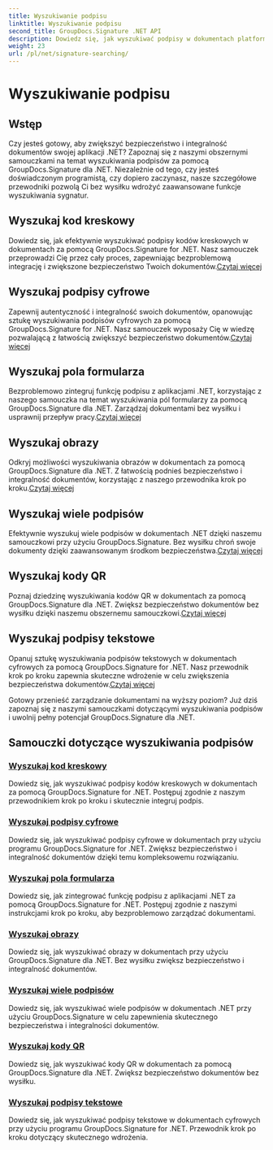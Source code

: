 ```yaml
---
title: Wyszukiwanie podpisu
linktitle: Wyszukiwanie podpisu
second_title: GroupDocs.Signature .NET API
description: Dowiedz się, jak wyszukiwać podpisy w dokumentach platformy .NET dzięki samouczkom GroupDocs.Signature for .NET. Zwiększ bezpieczeństwo dzięki wyszukiwaniu kodów kreskowych, cyfrowych, obrazów, tekstu i kodów QR.
weight: 23
url: /pl/net/signature-searching/
---
```


# Wyszukiwanie podpisu

## Wstęp

Czy jesteś gotowy, aby zwiększyć bezpieczeństwo i integralność dokumentów swojej aplikacji .NET? Zapoznaj się z naszymi obszernymi samouczkami na temat wyszukiwania podpisów za pomocą GroupDocs.Signature dla .NET. Niezależnie od tego, czy jesteś doświadczonym programistą, czy dopiero zaczynasz, nasze szczegółowe przewodniki pozwolą Ci bez wysiłku wdrożyć zaawansowane funkcje wyszukiwania sygnatur.

## Wyszukaj kod kreskowy
 Dowiedz się, jak efektywnie wyszukiwać podpisy kodów kreskowych w dokumentach za pomocą GroupDocs.Signature for .NET. Nasz samouczek przeprowadzi Cię przez cały proces, zapewniając bezproblemową integrację i zwiększone bezpieczeństwo Twoich dokumentów.[Czytaj więcej](./search-for-barcode/)

## Wyszukaj podpisy cyfrowe
 Zapewnij autentyczność i integralność swoich dokumentów, opanowując sztukę wyszukiwania podpisów cyfrowych za pomocą GroupDocs.Signature for .NET. Nasz samouczek wyposaży Cię w wiedzę pozwalającą z łatwością zwiększyć bezpieczeństwo dokumentów.[Czytaj więcej](./search-for-digital-signatures/)

## Wyszukaj pola formularza
Bezproblemowo zintegruj funkcję podpisu z aplikacjami .NET, korzystając z naszego samouczka na temat wyszukiwania pól formularzy za pomocą GroupDocs.Signature dla .NET. Zarządzaj dokumentami bez wysiłku i usprawnij przepływ pracy.[Czytaj więcej](./search-for-form-fields/)

## Wyszukaj obrazy
 Odkryj możliwości wyszukiwania obrazów w dokumentach za pomocą GroupDocs.Signature dla .NET. Z łatwością podnieś bezpieczeństwo i integralność dokumentów, korzystając z naszego przewodnika krok po kroku.[Czytaj więcej](./search-for-images/)

## Wyszukaj wiele podpisów
 Efektywnie wyszukuj wiele podpisów w dokumentach .NET dzięki naszemu samouczkowi przy użyciu GroupDocs.Signature. Bez wysiłku chroń swoje dokumenty dzięki zaawansowanym środkom bezpieczeństwa.[Czytaj więcej](./search-for-multiple-signatures/)

## Wyszukaj kody QR
 Poznaj dziedzinę wyszukiwania kodów QR w dokumentach za pomocą GroupDocs.Signature dla .NET. Zwiększ bezpieczeństwo dokumentów bez wysiłku dzięki naszemu obszernemu samouczkowi.[Czytaj więcej](./search-for-qr-codes/)

## Wyszukaj podpisy tekstowe
Opanuj sztukę wyszukiwania podpisów tekstowych w dokumentach cyfrowych za pomocą GroupDocs.Signature for .NET. Nasz przewodnik krok po kroku zapewnia skuteczne wdrożenie w celu zwiększenia bezpieczeństwa dokumentów.[Czytaj więcej](./search-for-text-signatures/)

Gotowy przenieść zarządzanie dokumentami na wyższy poziom? Już dziś zapoznaj się z naszymi samouczkami dotyczącymi wyszukiwania podpisów i uwolnij pełny potencjał GroupDocs.Signature dla .NET.

## Samouczki dotyczące wyszukiwania podpisów
### [Wyszukaj kod kreskowy](./search-for-barcode/)
Dowiedz się, jak wyszukiwać podpisy kodów kreskowych w dokumentach za pomocą GroupDocs.Signature for .NET. Postępuj zgodnie z naszym przewodnikiem krok po kroku i skutecznie integruj podpis.
### [Wyszukaj podpisy cyfrowe](./search-for-digital-signatures/)
Dowiedz się, jak wyszukiwać podpisy cyfrowe w dokumentach przy użyciu programu GroupDocs.Signature for .NET. Zwiększ bezpieczeństwo i integralność dokumentów dzięki temu kompleksowemu rozwiązaniu.
### [Wyszukaj pola formularza](./search-for-form-fields/)
Dowiedz się, jak zintegrować funkcję podpisu z aplikacjami .NET za pomocą GroupDocs.Signature for .NET. Postępuj zgodnie z naszymi instrukcjami krok po kroku, aby bezproblemowo zarządzać dokumentami.
### [Wyszukaj obrazy](./search-for-images/)
Dowiedz się, jak wyszukiwać obrazy w dokumentach przy użyciu GroupDocs.Signature dla .NET. Bez wysiłku zwiększ bezpieczeństwo i integralność dokumentów.
### [Wyszukaj wiele podpisów](./search-for-multiple-signatures/)
Dowiedz się, jak wyszukiwać wiele podpisów w dokumentach .NET przy użyciu GroupDocs.Signature w celu zapewnienia skutecznego bezpieczeństwa i integralności dokumentów.
### [Wyszukaj kody QR](./search-for-qr-codes/)
Dowiedz się, jak wyszukiwać kody QR w dokumentach za pomocą GroupDocs.Signature dla .NET. Zwiększ bezpieczeństwo dokumentów bez wysiłku.
### [Wyszukaj podpisy tekstowe](./search-for-text-signatures/)
Dowiedz się, jak wyszukiwać podpisy tekstowe w dokumentach cyfrowych przy użyciu programu GroupDocs.Signature for .NET. Przewodnik krok po kroku dotyczący skutecznego wdrożenia.